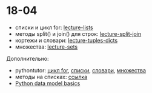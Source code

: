 # 18-04

* списки и цикл for: [lecture-lists](https://nbviewer.jupyter.org/github/allatambov/pydat19-ap/blob/master/18-04/lecture-lists.ipynb)
* методы split() и join() для строк: [lecture-split-join](https://nbviewer.jupyter.org/github/allatambov/pydat19-ap/blob/master/18-04/lecture-split-join.ipynb)
* кортежи и словари: [lecture-tuples-dicts](https://nbviewer.jupyter.org/github/allatambov/pydat19-ap/blob/master/18-04/lecture-tuples-dicts.ipynb)
* множества: [lecture-sets](https://github.com/allatambov/pydat19-ap/blob/master/18-04/lecture-sets.ipynb)

Дополнительно:

* pythontutor: [цикл for](http://pythontutor.ru/lessons/for_loop/), [списки](http://pythontutor.ru/lessons/lists/), [словари](http://pythontutor.ru/lessons/dicts/), [множества](http://pythontutor.ru/lessons/sets/)
* методы на списках: [ссылка](https://nbviewer.jupyter.org/github/allatambov/Py-programming-3/blob/master/20-04/Lists-methods.ipynb)
* [Python data model basics](https://notebooks.azure.com/anon-zsh7oq/libraries/123456789/html/class_3.ipynb)
